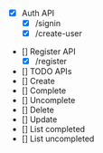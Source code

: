 - [x] Auth API
  - [x] /signin
  - [x] /create-user
- [] Register API
  - [x] /register
- [] TODO APIs
- [] Create
- [] Complete
- [] Uncomplete
- [] Delete
- [] Update
- [] List completed
- [] List uncompleted

